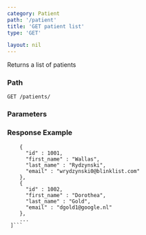 ```yaml
---
category: Patient
path: '/patient'
title: 'GET patient list'
type: 'GET'

layout: nil
---
```


Returns a list of patients

### Path
```GET /patients/ ```

### Parameters

### Response Example
```[
    {
      "id" : 1001,
      "first_name" : "Wallas",
      "last_name" : "Rydzynski",
      "email" : "wrydzynski0@blinklist.com"
    },
    {
      "id" : 1002,
      "first_name" : "Dorothea",
      "last_name" : "Gold",
      "email" : "dgold1@google.nl"
    },
    ...
 ]```
